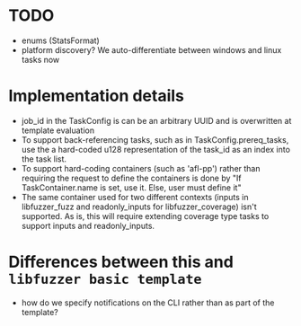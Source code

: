 # TODO
* enums (StatsFormat)
* platform discovery?  We auto-differentiate between windows and linux tasks
  now

# Implementation details
* job\_id in the TaskConfig is can be an arbitrary UUID and is overwritten at
  template evaluation
* To support back-referencing tasks, such as in TaskConfig.prereq\_tasks, use
  the a hard-coded u128 representation of the task\_id as an index into the
  task list.
* To support hard-coding containers (such as 'afl-pp') rather than requiring
  the request to define the containers is done by "If TaskContainer.name is
  set, use it.  Else, user must define it"
* The same container used for two different contexts (inputs in
  libfuzzer\_fuzz and readonly\_inputs for libfuzzer\_coverage) isn't supported.
  As is, this will require extending coverage type tasks to support inputs
  and readonly\_inputs.

# Differences between this and `libfuzzer basic template`
* how do we specify notifications on the CLI rather than as part of the template?
